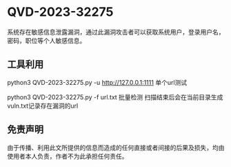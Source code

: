 # QVD-2023-32275
系统存在敏感信息泄露漏洞，通过此漏洞攻击者可以获取系统用户，登录用户名，密码，职位等个人敏感信息。 

## 工具利用

python3 QVD-2023-32275.py -u http://127.0.0.1:1111 单个url测试

python3 QVD-2023-32275.py -f url.txt 批量检测
扫描结束后会在当前目录生成vuln.txt记录存在漏洞的url


## 免责声明

由于传播、利用此文所提供的信息而造成的任何直接或者间接的后果及损失，均由使用者本人负责，作者不为此承担任何责任。
